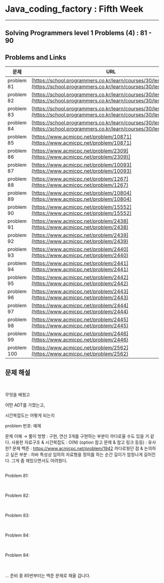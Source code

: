 

# Java_coding_factory : Fifth Week

---

## Solving Programmers level 1 Problems (4) : 81 - 90
## Problems and Links

| 문제 | URL |
| --- | --- |
| problem 81 | [https://school.programmers.co.kr/learn/courses/30/lessons/12906](https://school.programmers.co.kr/learn/courses/30/lessons/12906) |
| problem 82 | [https://school.programmers.co.kr/learn/courses/30/lessons/12903](https://school.programmers.co.kr/learn/courses/30/lessons/12903) |
| problem 83 | [https://school.programmers.co.kr/learn/courses/30/lessons/12901](https://school.programmers.co.kr/learn/courses/30/lessons/12901) |
| problem 84 | [https://school.programmers.co.kr/learn/courses/30/lessons/1845](https://school.programmers.co.kr/learn/courses/30/lessons/1845) |
| problem 85 | [https://www.acmicpc.net/problem/10871](https://www.acmicpc.net/problem/10871) |
| problem 86 | [https://www.acmicpc.net/problem/2309](https://www.acmicpc.net/problem/2309)] 
| problem 87 | [https://www.acmicpc.net/problem/10093](https://www.acmicpc.net/problem/10093) |
| problem 88 | [https://www.acmicpc.net/problem/1267](https://www.acmicpc.net/problem/1267) |
| problem 89 | [https://www.acmicpc.net/problem/10804](https://www.acmicpc.net/problem/10804) |
| problem 90 | [https://www.acmicpc.net/problem/15552](https://www.acmicpc.net/problem/15552) |
| problem 91 | [https://www.acmicpc.net/problem/2438](https://www.acmicpc.net/problem/2438) |
| problem 92 | [https://www.acmicpc.net/problem/2439](https://www.acmicpc.net/problem/2439) |
| problem 93 | [https://www.acmicpc.net/problem/2440](https://www.acmicpc.net/problem/2440) |
| problem 94 | [https://www.acmicpc.net/problem/2441](https://www.acmicpc.net/problem/2441) |
| problem 95 | [https://www.acmicpc.net/problem/2442](https://www.acmicpc.net/problem/2442) |
| problem 96 | [https://www.acmicpc.net/problem/2443](https://www.acmicpc.net/problem/2443) |
| problem 97 | [https://www.acmicpc.net/problem/2444](https://www.acmicpc.net/problem/2444) |
| problem 98 | [https://www.acmicpc.net/problem/2445](https://www.acmicpc.net/problem/2445) |
| problem 99 | [https://www.acmicpc.net/problem/2446](https://www.acmicpc.net/problem/2446) |
| problem 100 | [https://www.acmicpc.net/problem/2562](https://www.acmicpc.net/problem/2562) |


 


## 문제 해설
<br/>


무엇을 배웠고 <br/>

어떤 ADT를 가졌는고, <br/>

시간복잡도는 어떻게 되는지 
<br/>

problem 번호: 예제

문제 이해 → 풀이 방향 : 구현, 연산 3개를 구현하는 부분이 까다로울 수도 있을 거 같다.
사용한 자료구조 & 시간복잡도 : O(N)
(option 참고 문제 & 참고 링크 등등) : 유사한? 문제 백준 : https://www.acmicpc.net/problem/1942
까다로웠던 점 & 논의하고 싶은 부분 : 자바 특성상 임의의 자료형을 정의를 하는 순간 길이가 엄청나게 길어진다. 그게 좀 재밌으면서도 어려웠다.
<br/>
<br/>

Problem 81: <br /> <br /> <br />

Problem 82: <br /> <br /> <br />

Problem 83: <br /> <br /> <br />

Problem 84: <br /> <br /> <br />

Problem 84: <br /> <br /> <br />

... 준비 중 85번부터는 백준 문제로 채울 겁니다. 

